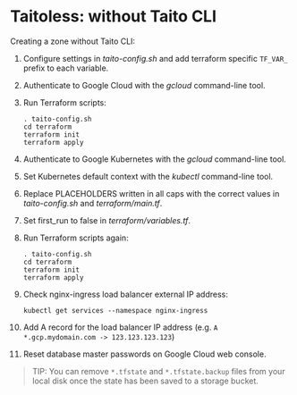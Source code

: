 # Taitoless: without Taito CLI

Creating a zone without Taito CLI:

1) Configure settings in *taito-config.sh* and add terraform specific `TF_VAR_` prefix to each variable.

2) Authenticate to Google Cloud with the *gcloud* command-line tool.

3) Run Terraform scripts:

    ```
    . taito-config.sh
    cd terraform
    terraform init
    terraform apply
    ```

4) Authenticate to Google Kubernetes with the *gcloud* command-line tool.

5) Set Kubernetes default context with the *kubectl* command-line tool.

6) Replace PLACEHOLDERS written in all caps with the correct values in *taito-config.sh* and *terraform/main.tf*.

7) Set first_run to false in *terraform/variables.tf*.

8) Run Terraform scripts again:

    ```
    . taito-config.sh
    cd terraform
    terraform init
    terraform apply
    ```

9) Check nginx-ingress load balancer external IP address:

    ```
    kubectl get services --namespace nginx-ingress
    ```

10) Add A record for the load balancer IP address (e.g. `A *.gcp.mydomain.com -> 123.123.123.123`)

11) Reset database master passwords on Google Cloud web console.

> TIP: You can remove `*.tfstate` and `*.tfstate.backup` files from your local disk once the state has been saved to a storage bucket.
